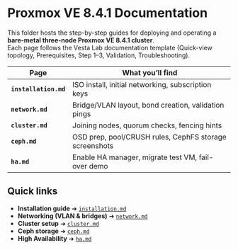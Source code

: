# Proxmox VE 8.4.1 Documentation

This folder hosts the step-by-step guides for deploying and operating a **bare-metal three-node Proxmox VE 8.4.1 cluster**.  
Each page follows the Vesta Lab documentation template (Quick-view topology, Prerequisites, Step 1–3, Validation, Troubleshooting).

| Page | What you’ll find |
|------|------------------|
| **`installation.md`** | ISO install, initial networking, subscription keys |
| **`network.md`** | Bridge/VLAN layout, bond creation, validation pings |
| **`cluster.md`** | Joining nodes, quorum checks, fencing hints |
| **`ceph.md`** | OSD prep, pool/CRUSH rules, CephFS storage screenshots |
| **`ha.md`** | Enable HA manager, migrate test VM, fail-over demo |

## Quick links

- **Installation guide** ➜ [`installation.md`](installation.md)  
- **Networking (VLAN & bridges)** ➜ [`network.md`](network.md)  
- **Cluster setup** ➜ [`cluster.md`](cluster.md)  
- **Ceph storage** ➜ [`ceph.md`](ceph.md)  
- **High Availability** ➜ [`ha.md`](ha.md)

